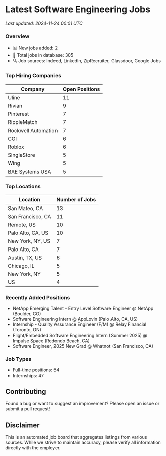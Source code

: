 # Latest Software Engineering Jobs
*Last updated: 2024-11-24 00:01 UTC*

### Overview
- 📊 New jobs added: 2
- 💼 Total jobs in database: 305
- 🔍 Job sources: Indeed, LinkedIn, ZipRecruiter, Glassdoor, Google Jobs

### Top Hiring Companies
| Company | Open Positions |
|---------|---------------|
| Uline | 11 |
| Rivian | 9 |
| Pinterest | 7 |
| RippleMatch | 7 |
| Rockwell Automation | 7 |
| CGI | 6 |
| Roblox | 6 |
| SingleStore | 5 |
| Wing | 5 |
| BAE Systems USA | 5 |

### Top Locations
| Location | Number of Jobs |
|----------|---------------|
| San Mateo, CA | 13 |
| San Francisco, CA | 11 |
| Remote, US | 10 |
| Palo Alto, CA, US | 10 |
| New York, NY, US | 7 |
| Palo Alto, CA | 7 |
| Austin, TX, US | 6 |
| Chicago, IL | 5 |
| New York, NY | 5 |
| US | 4 |

### Recently Added Positions
- NetApp Emerging Talent - Entry Level Software Engineer @ NetApp (Boulder, CO)
- Software Engineering Intern @ AppLovin (Palo Alto, CA, US)
- Internship - Quality Assurance Engineer (F/M) @ Relay Financial (Toronto, ON)
- Flight/Embedded Software Engineering Intern (Summer 2025) @ Impulse Space (Redondo Beach, CA)
- Software Engineer, 2025 New Grad @ Whatnot (San Francisco, CA)

### Job Types
- Full-time positions: 54
- Internships: 47

## Contributing
Found a bug or want to suggest an improvement? Please open an issue or submit a pull request!

## Disclaimer
This is an automated job board that aggregates listings from various sources. While we strive to maintain accuracy, 
please verify all information directly with the employer.
